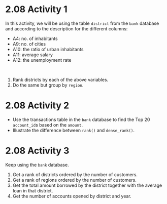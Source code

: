 # 2.08 Activity 1

In this activity, we will be using the table `district` from the `bank` database and according to the description for the different columns:

- A4: no. of inhabitants
- A9: no. of cities
- A10: the ratio of urban inhabitants
- A11: average salary
- A12: the unemployment rate

<br />

1. Rank districts by each of the above variables.
2. Do the same but group by `region`.


# 2.08 Activity 2

- Use the transactions table in the `bank` database to find the Top 20 `account_id`s based on the `amount`.
- Illustrate the difference between `rank()` and `dense_rank()`.

# 2.08 Activity 3

Keep using the `bank` database.

1. Get a rank of districts ordered by the number of customers.
2. Get a rank of regions ordered by the number of customers.
3. Get the total amount borrowed by the district together with the average loan in that district.
4. Get the number of accounts opened by district and year.